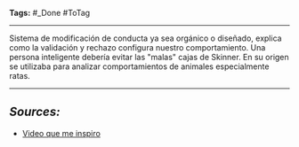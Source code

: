 **Tags:** #_Done 
#ToTag
- - -
Sistema de modificación de conducta ya sea orgánico o diseñado, explica como la validación y rechazo configura nuestro comportamiento. 
Una persona inteligente debería evitar las "malas" cajas de Skinner.
En su origen se utilizaba para analizar comportamientos de animales especialmente ratas.
- - - 
## ***Sources:***
- [Video que me inspiro](https://www.youtube.com/watch?v=4ZCuAbjdfsg)